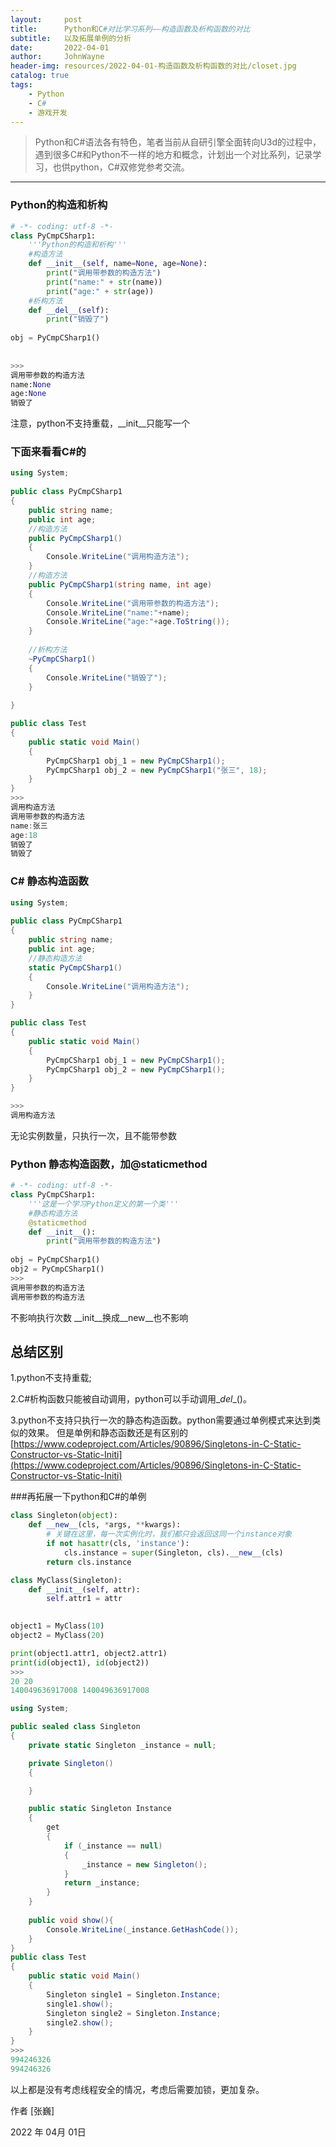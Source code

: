 ```yaml
---
layout:     post
title:      Python和C#对比学习系列——构造函数及析构函数的对比
subtitle:   以及拓展单例的分析
date:       2022-04-01
author:     JohnWayne
header-img: resources/2022-04-01-构造函数及析构函数的对比/closet.jpg
catalog: true
tags:
    - Python
    - C#
    - 游戏开发
---
```


>Python和C#语法各有特色，笔者当前从自研引擎全面转向U3d的过程中，遇到很多C#和Python不一样的地方和概念，计划出一个对比系列，记录学习，也供python，C#双修党参考交流。

------


### Python的构造和析构
```python
# -*- coding: utf-8 -*-
class PyCmpCSharp1:
    '''Python的构造和析构'''
    #构造方法
    def __init__(self, name=None, age=None):
        print("调用带参数的构造方法")
        print("name:" + str(name))
        print("age:" + str(age))
    #析构方法    
    def __del__(self):
        print("销毁了")
        
obj = PyCmpCSharp1()
    
    
>>>
调用带参数的构造方法
name:None
age:None
销毁了

```
注意，python不支持重载，\__init__只能写一个
### 下面来看看C#的

```C#
using System;
 
public class PyCmpCSharp1
{
    public string name;
    public int age;
    //构造方法
    public PyCmpCSharp1()
    {
        Console.WriteLine("调用构造方法");
    }
    //构造方法
    public PyCmpCSharp1(string name, int age)
    {
        Console.WriteLine("调用带参数的构造方法");
        Console.WriteLine("name:"+name);
        Console.WriteLine("age:"+age.ToString());
    }
    
    //析构方法
    ~PyCmpCSharp1()
    {
        Console.WriteLine("销毁了");
    }
    
}

public class Test
{
    public static void Main()
	{
	    PyCmpCSharp1 obj_1 = new PyCmpCSharp1();
	    PyCmpCSharp1 obj_2 = new PyCmpCSharp1("张三", 18);
	}
}
>>>
调用构造方法
调用带参数的构造方法
name:张三
age:18
销毁了
销毁了

```

### C# 静态构造函数
```C#
using System;
 
public class PyCmpCSharp1
{
    public string name;
    public int age;
    //静态构造方法
    static PyCmpCSharp1()
    {
        Console.WriteLine("调用构造方法");
    }
}

public class Test
{
    public static void Main()
	{
	    PyCmpCSharp1 obj_1 = new PyCmpCSharp1();
	    PyCmpCSharp1 obj_2 = new PyCmpCSharp1();
	}
}

>>>
调用构造方法
```
无论实例数量，只执行一次，且不能带参数
### Python 静态构造函数，加@staticmethod
```python
# -*- coding: utf-8 -*-
class PyCmpCSharp1:
    '''这是一个学习Python定义的第一个类'''
    #静态构造方法
    @staticmethod
    def __init__():
        print("调用带参数的构造方法")
        
obj = PyCmpCSharp1()
obj2 = PyCmpCSharp1()
>>>
调用带参数的构造方法
调用带参数的构造方法
```
不影响执行次数
__init__换成__new__也不影响

## 总结区别
1.python不支持重载;

2.C#析构函数只能被自动调用，python可以手动调用\__del__()。

3.python不支持只执行一次的静态构造函数。python需要通过单例模式来达到类似的效果。
但是单例和静态函数还是有区别的
[https://www.codeproject.com/Articles/90896/Singletons-in-C-Static-Constructor-vs-Static-Initi](https://www.codeproject.com/Articles/90896/Singletons-in-C-Static-Constructor-vs-Static-Initi)

###再拓展一下python和C#的单例
```python
class Singleton(object):
    def __new__(cls, *args, **kwargs):
        # 关键在这里，每一次实例化时，我们都只会返回这同一个instance对象 
        if not hasattr(cls, 'instance'):
            cls.instance = super(Singleton, cls).__new__(cls)
        return cls.instance

class MyClass(Singleton):            
    def __init__(self, attr):
        self.attr1 = attr
        

object1 = MyClass(10)
object2 = MyClass(20)

print(object1.attr1, object2.attr1)
print(id(object1), id(object2))
>>>
20 20
140049636917008 140049636917008
```


```C#
using System;

public sealed class Singleton
{
    private static Singleton _instance = null;

    private Singleton()
    {

    }

    public static Singleton Instance
    {
        get
        {
            if (_instance == null)
            {
                _instance = new Singleton();
            }
            return _instance;
        }
    }
    
    public void show(){
        Console.WriteLine(_instance.GetHashCode());
    }
}
public class Test
{
	public static void Main()
	{
		Singleton single1 = Singleton.Instance;
		single1.show();
		Singleton single2 = Singleton.Instance;
		single2.show();
	}
}
>>>
994246326
994246326
```
以上都是没有考虑线程安全的情况，考虑后需要加锁，更加复杂。



作者 [张巍]

2022 年 04月 01日    


